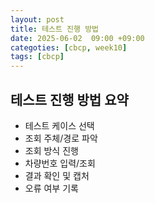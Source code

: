 ```yaml
---
layout: post
title: 테스트 진행 방법
date: 2025-06-02  09:00 +09:00
categoties: [cbcp, week10]
tags: [cbcp]
---
```


## 테스트 진행 방법 요약

- 테스트 케이스 선택
- 조회 주체/경로 파악
- 조회 방식 진행
- 차량번호 입력/조회
- 결과 확인 및 캡처
- 오류 여부 기록